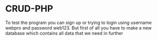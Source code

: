 # CRUD-PHP
To test the program you can sign up or trying to login using username webpro and password web123. But first of all you have to make a new database which contains all data that we need in further
